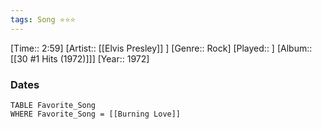 ```yaml
---
tags: Song ⭐⭐⭐ 
---
```

[Time:: 2:59]
[Artist:: [[Elvis Presley]] ]
[Genre:: Rock]
[Played:: ]
[Album:: [[30 #1 Hits (1972)]]]
[Year:: 1972]
### Dates
````dataview
TABLE Favorite_Song
WHERE Favorite_Song = [[Burning Love]]
````